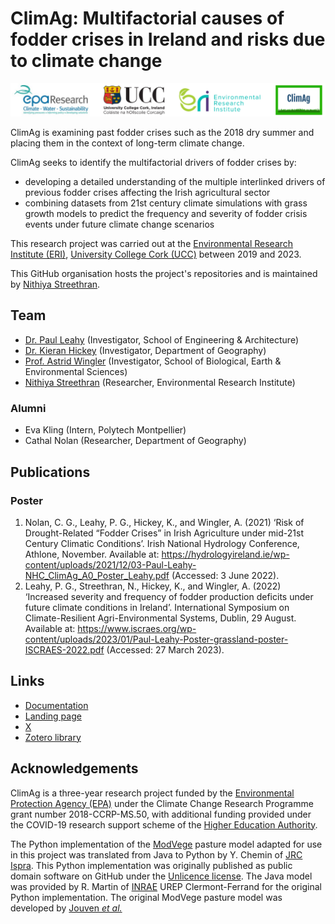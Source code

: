 # ClimAg: Multifactorial causes of fodder crises in Ireland and risks due to climate change

![ClimAg project logos](/images/logos.png)

ClimAg is examining past fodder crises such as the 2018 dry summer and placing them in the context of long-term climate change.

ClimAg seeks to identify the multifactorial drivers of fodder crises by:

- developing a detailed understanding of the multiple interlinked drivers of previous fodder crises affecting the Irish agricultural sector
- combining datasets from 21st century climate simulations with grass growth models to predict the frequency and severity of fodder crisis events under future climate change scenarios

This research project was carried out at the [Environmental Research Institute (ERI)](https://eri.ucc.ie), [University College Cork (UCC)](https://www.ucc.ie) between 2019 and 2023.

This GitHub organisation hosts the project's repositories and is maintained by [Nithiya Streethran](https://github.com/nmstreethran).

## Team

- [Dr. Paul Leahy](https://research.ucc.ie/profiles/D012/paulleahy) (Investigator, School of Engineering & Architecture)
- [Dr. Kieran Hickey](https://research.ucc.ie/profiles/A010/kieranhickey) (Investigator, Department of Geography)
- [Prof. Astrid Wingler](https://research.ucc.ie/profiles/D026/astridwingler) (Investigator, School of Biological, Earth & Environmental Sciences)
- [Nithiya Streethran](https://research.ucc.ie/profiles/D012/nstreethran) (Researcher, Environmental Research Institute)

### Alumni

- Eva Kling (Intern, Polytech Montpellier)
- Cathal Nolan (Researcher, Department of Geography)

## Publications

### Poster

1. Nolan, C. G., Leahy, P. G., Hickey, K., and Wingler, A. (2021) ‘Risk of Drought-Related “Fodder Crises” in Irish Agriculture under mid-21st Century Climatic Conditions’. Irish National Hydrology Conference, Athlone, November. Available at: <https://hydrologyireland.ie/wp-content/uploads/2021/12/03-Paul-Leahy-NHC_ClimAg_A0_Poster_Leahy.pdf> (Accessed: 3 June 2022).
1. Leahy, P. G., Streethran, N., Hickey, K., and Wingler, A. (2022) ‘Increased severity and frequency of fodder production deficits under future climate conditions in Ireland’. International Symposium on Climate-Resilient Agri-Environmental Systems, Dublin, 29 August. Available at: <https://www.iscraes.org/wp-content/uploads/2023/01/Paul-Leahy-Poster-grassland-poster-ISCRAES-2022.pdf> (Accessed: 27 March 2023).

## Links

- [Documentation](https://climag.readthedocs.io/)
- [Landing page](https://www.ucc.ie/en/eel/projects/climag/)
- [X](https://x.com/climatt_project)
- [Zotero library](https://www.zotero.org/groups/4706660/climag/library)

## Acknowledgements

ClimAg is a three-year research project funded by the [Environmental Protection Agency (EPA)](https://www.epa.ie/) under the Climate Change Research Programme grant number 2018-CCRP-MS.50, with additional funding provided under the COVID-19 research support scheme of the [Higher Education Authority](https://hea.ie/).

The Python implementation of the [ModVege](https://code.europa.eu/agri4cast/modvege) pasture model adapted for use in this project was translated from Java to Python by Y. Chemin of [JRC Ispra](https://joint-research-centre.ec.europa.eu/jrc-sites-across-europe/jrc-ispra-italy_en).
This Python implementation was originally published as public domain software on GitHub under the [Unlicence license](https://github.com/ClimAg/modvege).
The Java model was provided by R. Martin of [INRAE](https://www.inrae.fr/en) UREP Clermont-Ferrand for the original Python implementation.
The original ModVege pasture model was developed by [Jouven *et al.*](https://doi.org/10.1111/j.1365-2494.2006.00515.x)
